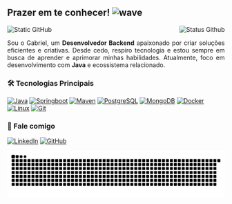 ## Prazer em te conhecer! <img src="https://media.giphy.com/media/hvRJCLFzcasrR4ia7z/giphy.gif" width="25px" alt="wave"></h2>

<img align='right'  src="https://github-readme-stats.vercel.app/api?username=gabriel-mkv&show_icons=true&theme=tokyonight" alt="Status Github">
<img width="160px" src="https://img.shields.io/static/v1?label=Overview&message=Gabriel&color=f8efd4&style=for-the-badge&logo=GitHub" alt="Static GitHub">

<p align="justify">Sou o Gabriel, um <strong>Desenvolvedor Backend</strong> apaixonado por criar soluções eficientes e criativas. Desde cedo, respiro tecnologia e estou sempre em busca de aprender e aprimorar minhas habilidades. Atualmente, foco em desenvolvimento com <strong>Java</strong> e ecossistema relacionado.</p>
</div>

### 🛠️ Tecnologias Principais

<div>
  <a href="https://docs.oracle.com/en/java/" target="_blank"> <img src="https://cdn.jsdelivr.net/gh/devicons/devicon/icons/java/java-original.svg" width="40" height="40" alt="Java"/></a>
  <a href="https://docs.spring.io/spring-boot/docs/current/reference/html/" target="_blank"> <img src="https://cdn.jsdelivr.net/gh/devicons/devicon/icons/spring/spring-original.svg" width="40" height="40" alt="Springboot"/></a>
  <a href="https://maven.apache.org/docs/" target="_blank"> <img src="https://cdn.jsdelivr.net/gh/devicons/devicon/icons/maven/maven-original.svg" width="40" height="40" alt="Maven"/></a>
  <a href="https://www.postgresql.org/docs/" target="_blank"> <img src="https://cdn.jsdelivr.net/gh/devicons/devicon/icons/postgresql/postgresql-original.svg" width="40" height="40" alt="PostgreSQL"/></a>
  <a href="https://www.mongodb.com/docs/" target="_blank"> <img src="https://cdn.jsdelivr.net/gh/devicons/devicon/icons/mongodb/mongodb-original.svg" width="40" height="40" alt="MongoDB"/></a>
  <a href="https://docs.docker.com/" target="_blank"> <img src="https://cdn.jsdelivr.net/gh/devicons/devicon/icons/docker/docker-original.svg" width="40" height="40" alt="Docker"/></a>
  <a href="https://www.kernel.org/doc/" target="_blank"> <img src="https://cdn.jsdelivr.net/gh/devicons/devicon/icons/linux/linux-original.svg" width="40" height="40" alt="Linux"/></a>
  <a href="https://git-scm.com/doc" target="_blank"> <img src="https://cdn.jsdelivr.net/gh/devicons/devicon/icons/git/git-original.svg" width="40" height="40" alt="Git"/></a>
</div>

### 🤝 Fale comigo
[![LinkedIn](https://img.shields.io/badge/LinkedIn-gabriel-blue?style=for-the-badge&logo=linkedin)](https://www.linkedin.com/in/gabrielmkv)
[![GitHub](https://img.shields.io/badge/GitHub-gabriel--mkv-181717?style=for-the-badge&logo=github)](https://github.com/gabriel-mkv)

<picture>
  <source media="(prefers-color-scheme: dark)" srcset="https://raw.githubusercontent.com/gabriel-mkv/gabriel-mkv/output/github-contribution-grid-snake-dark.svg">
  <source media="(prefers-color-scheme: light)" srcset="https://raw.githubusercontent.com/gabriel-mkv/gabriel-mkv/output/github-contribution-grid-snake.svg">
  <img alt="github contribution grid snake animation" src="https://raw.githubusercontent.com/gabriel-mkv/gabriel-mkv/output/github-contribution-grid-snake.svg">
</picture>
